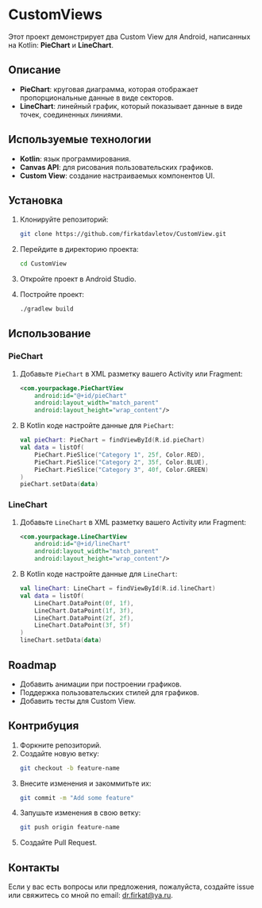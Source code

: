 # CustomViews

Этот проект демонстрирует два Custom View для Android, написанных на Kotlin: **PieChart** и **LineChart**.

## Описание

- **PieChart**: круговая диаграмма, которая отображает пропорциональные данные в виде секторов.
- **LineChart**: линейный график, который показывает данные в виде точек, соединенных линиями.

## Используемые технологии

- **Kotlin**: язык программирования.
- **Canvas API**: для рисования пользовательских графиков.
- **Custom View**: создание настраиваемых компонентов UI.

## Установка

1. Клонируйте репозиторий:
    ```bash
    git clone https://github.com/firkatdavletov/CustomView.git
    ```

2. Перейдите в директорию проекта:
    ```bash
    cd CustomView
    ```

3. Откройте проект в Android Studio.

4. Постройте проект:
    ```bash
    ./gradlew build
    ```

## Использование

### PieChart

1. Добавьте `PieChart` в XML разметку вашего Activity или Fragment:
    ```xml
    <com.yourpackage.PieChartView
        android:id="@+id/pieChart"
        android:layout_width="match_parent"
        android:layout_height="wrap_content"/>
    ```

2. В Kotlin коде настройте данные для `PieChart`:
    ```kotlin
    val pieChart: PieChart = findViewById(R.id.pieChart)
    val data = listOf(
        PieChart.PieSlice("Category 1", 25f, Color.RED),
        PieChart.PieSlice("Category 2", 35f, Color.BLUE),
        PieChart.PieSlice("Category 3", 40f, Color.GREEN)
    )
    pieChart.setData(data)
    ```

### LineChart

1. Добавьте `LineChart` в XML разметку вашего Activity или Fragment:
    ```xml
    <com.yourpackage.LineChartView
        android:id="@+id/lineChart"
        android:layout_width="match_parent"
        android:layout_height="wrap_content"/>
    ```

2. В Kotlin коде настройте данные для `LineChart`:
    ```kotlin
    val lineChart: LineChart = findViewById(R.id.lineChart)
    val data = listOf(
        LineChart.DataPoint(0f, 1f),
        LineChart.DataPoint(1f, 3f),
        LineChart.DataPoint(2f, 2f),
        LineChart.DataPoint(3f, 5f)
    )
    lineChart.setData(data)
    ```

## Roadmap

- Добавить анимации при построении графиков.
- Поддержка пользовательских стилей для графиков.
- Добавить тесты для Custom View.

## Контрибуция

1. Форкните репозиторий.
2. Создайте новую ветку:
    ```bash
    git checkout -b feature-name
    ```
3. Внесите изменения и закоммитьте их:
    ```bash
    git commit -m "Add some feature"
    ```
4. Запушьте изменения в свою ветку:
    ```bash
    git push origin feature-name
    ```
5. Создайте Pull Request.


## Контакты

Если у вас есть вопросы или предложения, пожалуйста, создайте issue или свяжитесь со мной по email: [dr.firkat@ya.ru](mailto:dr.firkat@ya.ru).
